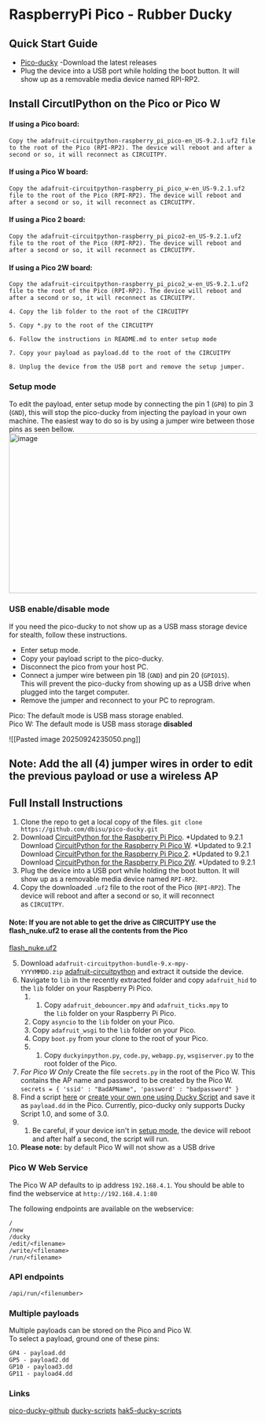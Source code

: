 # RaspberryPi Pico - Rubber Ducky

## Quick Start Guide

- [Pico-ducky](https://github.com/dbisu/pico-ducky/releases) -Download the latest releases
- Plug the device into a USB port while holding the boot button. It will show up as a removable media device named RPI-RP2.


## Install CircutlPython on the Pico or Pico W 


#### If using a Pico board: 
```
Copy the adafruit-circuitpython-raspberry_pi_pico-en_US-9.2.1.uf2 file to the root of the Pico (RPI-RP2). The device will reboot and after a second or so, it will reconnect as CIRCUITPY.
```

#### If using a Pico W board: 
```
Copy the adafruit-circuitpython-raspberry_pi_pico_w-en_US-9.2.1.uf2 file to the root of the Pico (RPI-RP2). The device will reboot and after a second or so, it will reconnect as CIRCUITPY.

```

#### If using a Pico 2 board: 
```
Copy the adafruit-circuitpython-raspberry_pi_pico2-en_US-9.2.1.uf2 file to the root of the Pico (RPI-RP2). The device will reboot and after a second or so, it will reconnect as CIRCUITPY.

```

#### If using a Pico 2W board:
```
Copy the adafruit-circuitpython-raspberry_pi_pico2_w-en_US-9.2.1.uf2 file to the root of the Pico (RPI-RP2). The device will reboot and after a second or so, it will reconnect as CIRCUITPY.

4. Copy the lib folder to the root of the CIRCUITPY
    
5. Copy *.py to the root of the CIRCUITPY
    
6. Follow the instructions in README.md to enter setup mode
    
7. Copy your payload as payload.dd to the root of the CIRCUITPY
    
8. Unplug the device from the USB port and remove the setup jumper.
```


### Setup mode

To edit the payload, enter setup mode by connecting the pin 1 (`GP0`) to pin 3 (`GND`), this will stop the pico-ducky from injecting the payload in your own machine. The easiest way to do so is by using a jumper wire between those pins as seen bellow.
<img width="685" height="325" alt="image" src="https://github.com/user-attachments/assets/08f7af34-33a1-4ff1-a8b5-1984e2e65d46" />


### USB enable/disable mode

If you need the pico-ducky to not show up as a USB mass storage device for stealth, follow these instructions.

- Enter setup mode.
- Copy your payload script to the pico-ducky.
- Disconnect the pico from your host PC.
- Connect a jumper wire between pin 18 (`GND`) and pin 20 (`GPIO15`).  
    This will prevent the pico-ducky from showing up as a USB drive when plugged into the target computer.
- Remove the jumper and reconnect to your PC to reprogram.

Pico: The default mode is USB mass storage enabled.  
Pico W: The default mode is USB mass storage **disabled**

![[Pasted image 20250924235050.png]]


## **Note: Add the all (4) jumper wires in order to edit the previous payload or use a wireless AP** 


## Full Install Instructions

1. Clone the repo to get a local copy of the files. `git clone https://github.com/dbisu/pico-ducky.git`
2. Download [CircuitPython for the Raspberry Pi Pico](https://circuitpython.org/board/raspberry_pi_pico/). *Updated to 9.2.1  
    Download [CircuitPython for the Raspberry Pi Pico W](https://circuitpython.org/board/raspberry_pi_pico_w/). *Updated to 9.2.1 Download [CircuitPython for the Raspberry Pi Pico 2](https://circuitpython.org/board/raspberry_pi_pico2/). *Updated to 9.2.1  
    Download [CircuitPython for the Raspberry Pi Pico 2W](https://circuitpython.org/board/raspberry_pi_pico2_w/). *Updated to 9.2.1
3. Plug the device into a USB port while holding the boot button. It will show up as a removable media device named `RPI-RP2`.
4. Copy the downloaded `.uf2` file to the root of the Pico (`RPI-RP2`). The device will reboot and after a second or so, it will reconnect as `CIRCUITPY`.

####  **Note: If you are not able to get the drive as CIRCUITPY use the  flash_nuke.uf2 to erase all the contents from the Pico** 
[flash_nuke.uf2](https://learn.adafruit.com/getting-started-with-raspberry-pi-pico-circuitpython/circuitpython)

5. Download `adafruit-circuitpython-bundle-9.x-mpy-YYYYMMDD.zip` [adafruit-circuitpython](https://github.com/adafruit/Adafruit_CircuitPython_Bundle/releases/latest) and extract it outside the device.
6. Navigate to `lib` in the recently extracted folder and copy `adafruit_hid` to the `lib` folder on your Raspberry Pi Pico.
	1. 1. Copy `adafruit_debouncer.mpy` and `adafruit_ticks.mpy` to the `lib` folder on your Raspberry Pi Pico.
	2. Copy `asyncio` to the `lib` folder on your Pico.
	3. Copy `adafruit_wsgi` to the `lib` folder on your Pico.
	4. Copy `boot.py` from your clone to the root of your Pico.
	5. 1. Copy `duckyinpython.py`, `code.py`, `webapp.py`, `wsgiserver.py` to the root folder of the Pico.
7.  _For Pico W Only_ Create the file `secrets.py` in the root of the Pico W. This contains the AP name and password to be created by the Pico W.  
    `secrets = { 'ssid' : "BadAPName", 'password' : "badpassword" }`
8. Find a script [here](https://github.com/hak5/usbrubberducky-payloads) or [create your own one using Ducky Script](https://docs.hak5.org/hak5-usb-rubber-ducky/ducky-script-basics/hello-world) and save it as `payload.dd` in the Pico. Currently, pico-ducky only supports Ducky Script 1.0, and some of 3.0.
9. 1. Be careful, if your device isn't in [setup mode](https://github.com/dbisu/pico-ducky/#setup-mode), the device will reboot and after half a second, the script will run.
10. **Please note:** by default Pico W will not show as a USB drive


### Pico W Web Service
The Pico W AP defaults to ip address `192.168.4.1`. You should be able to find the webservice at `http://192.168.4.1:80`

The following endpoints are available on the webservice:
```
/
/new
/ducky
/edit/<filename>
/write/<filename>
/run/<filename>
```

### API endpoints
```
/api/run/<filenumber>
```

### Multiple payloads
Multiple payloads can be stored on the Pico and Pico W.  
To select a payload, ground one of these pins:
```
GP4 - payload.dd
GP5 - payload2.dd
GP10 - payload3.dd
GP11 - payload4.dd
```


### Links 
[pico-ducky-github](https://github.com/dbisu/pico-ducky/)
[ducky-scripts](https://github.com/SourasishBasu/PicoW-Ducky/)
[hak5-ducky-scripts](https://github.com/hak5/usbrubberducky-payloads)



